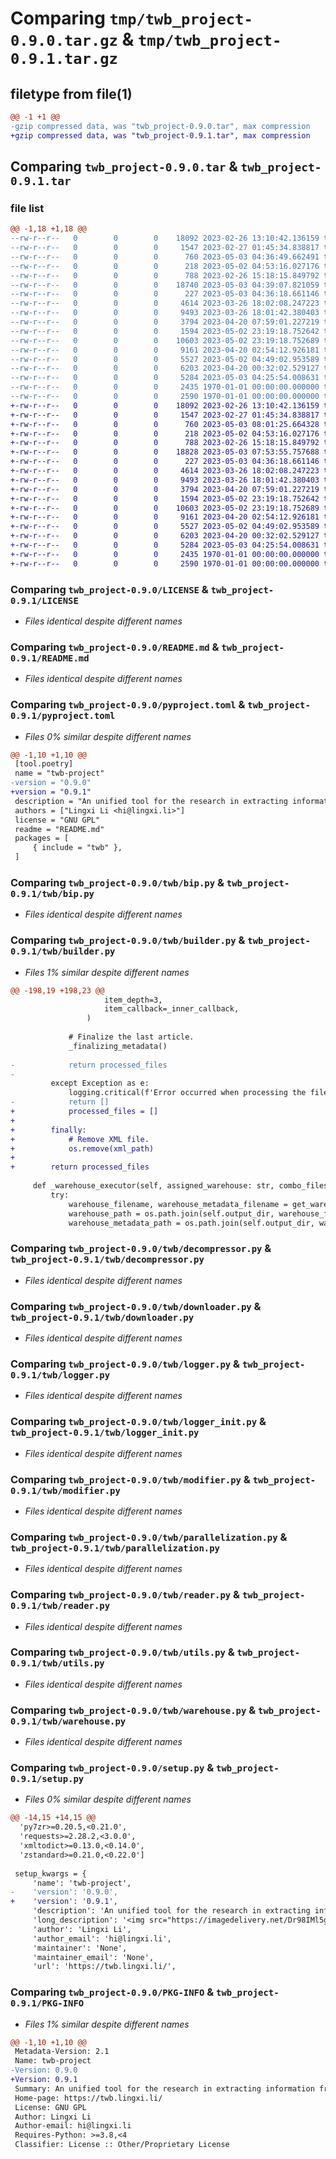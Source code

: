 # Comparing `tmp/twb_project-0.9.0.tar.gz` & `tmp/twb_project-0.9.1.tar.gz`

## filetype from file(1)

```diff
@@ -1 +1 @@
-gzip compressed data, was "twb_project-0.9.0.tar", max compression
+gzip compressed data, was "twb_project-0.9.1.tar", max compression
```

## Comparing `twb_project-0.9.0.tar` & `twb_project-0.9.1.tar`

### file list

```diff
@@ -1,18 +1,18 @@
--rw-r--r--   0        0        0    18092 2023-02-26 13:10:42.136159 twb_project-0.9.0/LICENSE
--rw-r--r--   0        0        0     1547 2023-02-27 01:45:34.838817 twb_project-0.9.0/README.md
--rw-r--r--   0        0        0      760 2023-05-03 04:36:49.662491 twb_project-0.9.0/pyproject.toml
--rw-r--r--   0        0        0      218 2023-05-02 04:53:16.027176 twb_project-0.9.0/twb/__init__.py
--rw-r--r--   0        0        0      788 2023-02-26 15:18:15.849792 twb_project-0.9.0/twb/bip.py
--rw-r--r--   0        0        0    18740 2023-05-03 04:39:07.821059 twb_project-0.9.0/twb/builder.py
--rw-r--r--   0        0        0      227 2023-05-03 04:36:18.661146 twb_project-0.9.0/twb/builder_helpers.py
--rw-r--r--   0        0        0     4614 2023-03-26 18:02:08.247223 twb_project-0.9.0/twb/decompressor.py
--rw-r--r--   0        0        0     9493 2023-03-26 18:01:42.380403 twb_project-0.9.0/twb/downloader.py
--rw-r--r--   0        0        0     3794 2023-04-20 07:59:01.227219 twb_project-0.9.0/twb/logger.py
--rw-r--r--   0        0        0     1594 2023-05-02 23:19:18.752642 twb_project-0.9.0/twb/logger_init.py
--rw-r--r--   0        0        0    10603 2023-05-02 23:19:18.752689 twb_project-0.9.0/twb/modifier.py
--rw-r--r--   0        0        0     9161 2023-04-20 02:54:12.926181 twb_project-0.9.0/twb/parallelization.py
--rw-r--r--   0        0        0     5527 2023-05-02 04:49:02.953589 twb_project-0.9.0/twb/reader.py
--rw-r--r--   0        0        0     6203 2023-04-20 00:32:02.529127 twb_project-0.9.0/twb/utils.py
--rw-r--r--   0        0        0     5284 2023-05-03 04:25:54.008631 twb_project-0.9.0/twb/warehouse.py
--rw-r--r--   0        0        0     2435 1970-01-01 00:00:00.000000 twb_project-0.9.0/setup.py
--rw-r--r--   0        0        0     2590 1970-01-01 00:00:00.000000 twb_project-0.9.0/PKG-INFO
+-rw-r--r--   0        0        0    18092 2023-02-26 13:10:42.136159 twb_project-0.9.1/LICENSE
+-rw-r--r--   0        0        0     1547 2023-02-27 01:45:34.838817 twb_project-0.9.1/README.md
+-rw-r--r--   0        0        0      760 2023-05-03 08:01:25.664328 twb_project-0.9.1/pyproject.toml
+-rw-r--r--   0        0        0      218 2023-05-02 04:53:16.027176 twb_project-0.9.1/twb/__init__.py
+-rw-r--r--   0        0        0      788 2023-02-26 15:18:15.849792 twb_project-0.9.1/twb/bip.py
+-rw-r--r--   0        0        0    18828 2023-05-03 07:53:55.757688 twb_project-0.9.1/twb/builder.py
+-rw-r--r--   0        0        0      227 2023-05-03 04:36:18.661146 twb_project-0.9.1/twb/builder_helpers.py
+-rw-r--r--   0        0        0     4614 2023-03-26 18:02:08.247223 twb_project-0.9.1/twb/decompressor.py
+-rw-r--r--   0        0        0     9493 2023-03-26 18:01:42.380403 twb_project-0.9.1/twb/downloader.py
+-rw-r--r--   0        0        0     3794 2023-04-20 07:59:01.227219 twb_project-0.9.1/twb/logger.py
+-rw-r--r--   0        0        0     1594 2023-05-02 23:19:18.752642 twb_project-0.9.1/twb/logger_init.py
+-rw-r--r--   0        0        0    10603 2023-05-02 23:19:18.752689 twb_project-0.9.1/twb/modifier.py
+-rw-r--r--   0        0        0     9161 2023-04-20 02:54:12.926181 twb_project-0.9.1/twb/parallelization.py
+-rw-r--r--   0        0        0     5527 2023-05-02 04:49:02.953589 twb_project-0.9.1/twb/reader.py
+-rw-r--r--   0        0        0     6203 2023-04-20 00:32:02.529127 twb_project-0.9.1/twb/utils.py
+-rw-r--r--   0        0        0     5284 2023-05-03 04:25:54.008631 twb_project-0.9.1/twb/warehouse.py
+-rw-r--r--   0        0        0     2435 1970-01-01 00:00:00.000000 twb_project-0.9.1/setup.py
+-rw-r--r--   0        0        0     2590 1970-01-01 00:00:00.000000 twb_project-0.9.1/PKG-INFO
```

### Comparing `twb_project-0.9.0/LICENSE` & `twb_project-0.9.1/LICENSE`

 * *Files identical despite different names*

### Comparing `twb_project-0.9.0/README.md` & `twb_project-0.9.1/README.md`

 * *Files identical despite different names*

### Comparing `twb_project-0.9.0/pyproject.toml` & `twb_project-0.9.1/pyproject.toml`

 * *Files 0% similar despite different names*

```diff
@@ -1,10 +1,10 @@
 [tool.poetry]
 name = "twb-project"
-version = "0.9.0"
+version = "0.9.1"
 description = "An unified tool for the research in extracting information from Wikipedia Edit History chunk."
 authors = ["Lingxi Li <hi@lingxi.li>"]
 license = "GNU GPL"
 readme = "README.md"
 packages = [
     { include = "twb" },
 ]
```

### Comparing `twb_project-0.9.0/twb/bip.py` & `twb_project-0.9.1/twb/bip.py`

 * *Files identical despite different names*

### Comparing `twb_project-0.9.0/twb/builder.py` & `twb_project-0.9.1/twb/builder.py`

 * *Files 1% similar despite different names*

```diff
@@ -198,19 +198,23 @@
                     item_depth=3,
                     item_callback=_inner_callback,
                 )
 
             # Finalize the last article.
             _finalizing_metadata()
 
-            return processed_files
-
         except Exception as e:
             logging.critical(f'Error occurred when processing the file [{xml_file}]: {e}')
-            return []
+            processed_files = []
+
+        finally:
+            # Remove XML file.
+            os.remove(xml_path)
+
+        return processed_files
 
     def _warehouse_executor(self, assigned_warehouse: str, combo_files_list: List[Tuple[str, str]]):
         try:
             warehouse_filename, warehouse_metadata_filename = get_warehouse_filenames(assigned_warehouse)
             warehouse_path = os.path.join(self.output_dir, warehouse_filename)
             warehouse_metadata_path = os.path.join(self.output_dir, warehouse_metadata_filename)
```

### Comparing `twb_project-0.9.0/twb/decompressor.py` & `twb_project-0.9.1/twb/decompressor.py`

 * *Files identical despite different names*

### Comparing `twb_project-0.9.0/twb/downloader.py` & `twb_project-0.9.1/twb/downloader.py`

 * *Files identical despite different names*

### Comparing `twb_project-0.9.0/twb/logger.py` & `twb_project-0.9.1/twb/logger.py`

 * *Files identical despite different names*

### Comparing `twb_project-0.9.0/twb/logger_init.py` & `twb_project-0.9.1/twb/logger_init.py`

 * *Files identical despite different names*

### Comparing `twb_project-0.9.0/twb/modifier.py` & `twb_project-0.9.1/twb/modifier.py`

 * *Files identical despite different names*

### Comparing `twb_project-0.9.0/twb/parallelization.py` & `twb_project-0.9.1/twb/parallelization.py`

 * *Files identical despite different names*

### Comparing `twb_project-0.9.0/twb/reader.py` & `twb_project-0.9.1/twb/reader.py`

 * *Files identical despite different names*

### Comparing `twb_project-0.9.0/twb/utils.py` & `twb_project-0.9.1/twb/utils.py`

 * *Files identical despite different names*

### Comparing `twb_project-0.9.0/twb/warehouse.py` & `twb_project-0.9.1/twb/warehouse.py`

 * *Files identical despite different names*

### Comparing `twb_project-0.9.0/setup.py` & `twb_project-0.9.1/setup.py`

 * *Files 0% similar despite different names*

```diff
@@ -14,15 +14,15 @@
  'py7zr>=0.20.5,<0.21.0',
  'requests>=2.28.2,<3.0.0',
  'xmltodict>=0.13.0,<0.14.0',
  'zstandard>=0.21.0,<0.22.0']
 
 setup_kwargs = {
     'name': 'twb-project',
-    'version': '0.9.0',
+    'version': '0.9.1',
     'description': 'An unified tool for the research in extracting information from Wikipedia Edit History chunk.',
     'long_description': '<img src="https://imagedelivery.net/Dr98IMl5gQ9tPkFM5JRcng/49178640-2f6d-4c23-e56f-a48eca531200/HD" alt="TWB" />\n\n# Temporal Wikipedia Blocks (TWB)\n\nTemporal Wikipedia Blocks (TWB) is a powerful Python package designed to process the extensive edit history of Wikipedia pages into easily manageable and memory-friendly blocks. The package is specifically developed to enable efficient parallelization and composition of these blocks to facilitate faster processing and analysis of large Wikipedia datasets. The original design of this package is to build other Wikipedia-oriented datasets on top of it.\n\nThe package works by dividing the Wikipedia edit history into temporal blocks, which are essentially subsets of the complete dataset that are based on time intervals. These blocks can then be easily processed and analyzed without the need to load the entire dataset into memory.\n\n## Installation\n\nThe package is available on PyPI and can be installed using pip:\n\n```bash\npip install twb-project\n```\n\n## Benefits\n\n- **Efficient**: The package is designed to be memory-friendly and can be easily parallelized to process large datasets.\n- **Fast**: The package is designed to be fast and can be easily optimized to process large datasets.\n- **Flexible**: The package is designed to be flexible and can be easily extended to support other types of blocks.\n- **Composable**: The package is designed to be composable and can be easily combined with other packages to build other datasets.\n\n## Specification\n\n- Default compression method: ZStandard.\n',
     'author': 'Lingxi Li',
     'author_email': 'hi@lingxi.li',
     'maintainer': 'None',
     'maintainer_email': 'None',
     'url': 'https://twb.lingxi.li/',
```

### Comparing `twb_project-0.9.0/PKG-INFO` & `twb_project-0.9.1/PKG-INFO`

 * *Files 1% similar despite different names*

```diff
@@ -1,10 +1,10 @@
 Metadata-Version: 2.1
 Name: twb-project
-Version: 0.9.0
+Version: 0.9.1
 Summary: An unified tool for the research in extracting information from Wikipedia Edit History chunk.
 Home-page: https://twb.lingxi.li/
 License: GNU GPL
 Author: Lingxi Li
 Author-email: hi@lingxi.li
 Requires-Python: >=3.8,<4
 Classifier: License :: Other/Proprietary License
```

